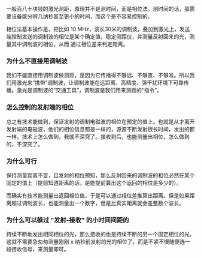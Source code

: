 一般百八十块钱的激光测距，原理并不是测时间，而是相位法。测时间的话，那需要设备能分辨几纳秒甚至更小的时间，而这个是不容易控制的。

相位法基本操作是，把比如 10 MHz，波长30米的调制波，叠加到激光上，发送端控制发送的调制波的相位是某个确定值，稳定测距仪，并测量反射回来的光，测量其中调制波的相位，从而 通过相位差来判定距离。

### 为什么不直接用调制波

我们不能直接用调制波做测距，是因为它传播得不够远、不够直、不够准。所以我们用激光来“携带”调制波，让调制波能在远距离、高精度、强干扰环境下可靠传播。激光是调制波的“交通工具”，调制波是我们用来测距的“指令”。

### 怎么控制的发射端的相位

总之有技术能做到，保证发射的调制电磁波的相位在预定的值上。也就是从才离开发射端的电磁波，他们的相位信息都是一样的，源源不断发射很长时间，发出的都一样。技术上怎么做到，我就不深究了。接收到后，也能测量出相位，怎么做到的，不深究了。

### 为什么可行

保持测量距离不变，且发射的相位预知，那么反射回来的调制波的相位必然在某个固定的值上（提前知道距离的话，是能提前算出这个返回的相位是多少的）。

而确实有技术能测量出返回相位值，于是可以通过相位差推算出距离。但是如果距离超过调制波长，也能测量出一个数字，但是比真实距离就会差整数个波长。

### 为什么可以躲过 "发射-接收" 的小时间间距的

持续不断地发出相同相位的光，那么接收的也是持续不断的另一个固定相位的光。这就不需要急匆匆测量刚刚 x 纳秒前发射的光的相位了，而是不紧不慢随便选一段接收信号，来测量即可。
